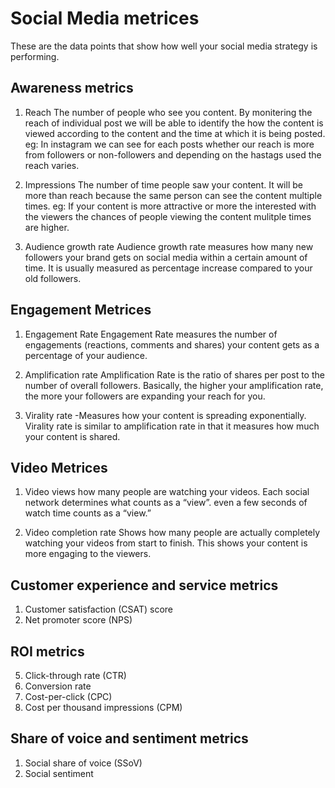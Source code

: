 # Social Media metrices

These are the data points that show how well your social media strategy is performing.

## Awareness metrics

1. Reach
   The number of people who see you content. By monitering the reach of individual post we will be able to identify the how the content is viewed according to the 
   content and the time at which it is being posted.
   eg: In instagram we can see for each posts whether our reach is more from followers or non-followers and depending on the hastags used the reach varies.

2. Impressions
   The number of time people saw your content. It will be more than reach because the same person can see the content multiple times. 
   eg: If your content is more attractive or more the interested with the viewers the chances of people viewing the content mulitple times are higher.
   
3. Audience growth rate
   Audience growth rate measures how many new followers your brand gets on social media within a certain amount of time.
   It is usually measured as percentage increase compared to your old followers.

## Engagement Metrices

1. Engagement Rate
   Engagement Rate measures the number of engagements (reactions, comments and shares) your content gets as a percentage of your audience.

2. Amplification rate
   Amplification Rate is the ratio of shares per post to the number of overall followers. Basically, the higher your amplification rate, the more your followers      are expanding your reach for you.

3. Virality rate
   -Measures how your content is spreading exponentially. Virality rate is similar to amplification rate in that it measures how much your content is shared.

## Video Metrices

1. Video views
   how many people are watching your videos. Each social network determines what counts as a “view”. even a few seconds of watch time counts as a “view.”
   
2. Video completion rate
   Shows how many people are actually completely watching your videos from start to finish. This shows your content is more engaging to the viewers.   

## Customer experience and service metrics

1. Customer satisfaction (CSAT) score
3. Net promoter score (NPS)

## ROI metrics

5. Click-through rate (CTR)
6. Conversion rate
7. Cost-per-click (CPC)
8. Cost per thousand impressions (CPM)

## Share of voice and sentiment metrics
1. Social share of voice (SSoV)
2. Social sentiment
